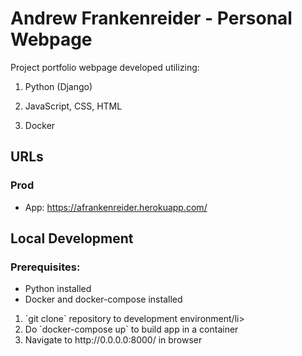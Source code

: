 # Andrew Frankenreider - Personal Webpage

Project portfolio webpage developed utilizing:

1. Python (Django)

2. JavaScript, CSS, HTML

3. Docker

## URLs

### Prod

- App: https://afrankenreider.herokuapp.com/

## Local Development

### Prerequisites:

- Python installed
- Docker and docker-compose installed
<ol>
  <li>`git clone` repository to development environment/li>
  <li>Do `docker-compose up` to build app in a container</li>
  <li>Navigate to http://0.0.0.0:8000/ in browser</li>
</ol>
